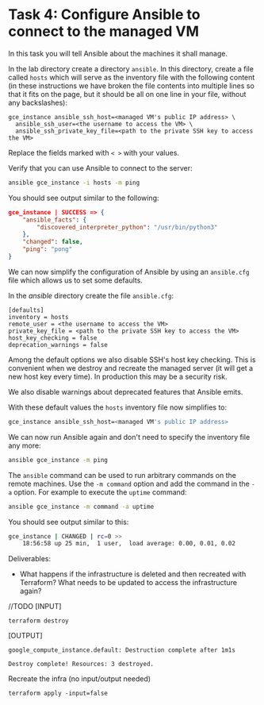 # Task 4: Configure Ansible to connect to the managed VM

In this task you will tell Ansible about the machines it shall manage.

In the lab directory create a directory `ansible`. In this directory, create a file called
`hosts` which will serve as the inventory file with the following content (in these instructions we have broken the file contents into
multiple lines so that it fits on the page, but it should be all on
one line in your file, without any backslashes):

    gce_instance ansible_ssh_host=<managed VM's public IP address> \
      ansible_ssh_user=<the username to access the VM> \
      ansible_ssh_private_key_file=<path to the private SSH key to access the VM>
      
Replace the fields marked with `< >` with your values.

Verify that you can use Ansible to connect to the server:

```bash
ansible gce_instance -i hosts -m ping
```

You should see output similar to the following:

```json
gce_instance | SUCCESS => {
    "ansible_facts": {
        "discovered_interpreter_python": "/usr/bin/python3"
    },
    "changed": false,
    "ping": "pong"
}
```

We can now simplify the configuration of Ansible by using an
`ansible.cfg` file which allows us to set some defaults.

In the _ansible_ directory create the file `ansible.cfg`:

    [defaults]
    inventory = hosts
    remote_user = <the username to access the VM>
    private_key_file = <path to the private SSH key to access the VM>
    host_key_checking = false
    deprecation_warnings = false

Among the default options we also disable SSH's host key
checking. This is convenient when we destroy and recreate the managed
server (it will get a new host key every time). In production this may
be a security risk.

We also disable warnings about deprecated features that Ansible emits.

With these default values the `hosts` inventory file now simplifies to:

```bash
gce_instance ansible_ssh_host=<managed VM's public IP address>
```

We can now run Ansible again and don't need to specify the inventory
file any more:

```bash
ansible gce_instance -m ping
```

The `ansible` command can be used to run arbitrary commands on the
remote machines. Use the `-m command` option and add the command in
the `-a` option. For example to execute the `uptime` command:

```bash
ansible gce_instance -m command -a uptime
```

You should see output similar to this:

```bash
gce_instance | CHANGED | rc=0 >>
    18:56:58 up 25 min,  1 user,  load average: 0.00, 0.01, 0.02
```

Deliverables:

- What happens if the infrastructure is deleted and then recreated with Terraform? What needs to be updated to access the infrastructure again?

//TODO
[INPUT]
```
terraform destroy
```

[OUTPUT]
```
google_compute_instance.default: Destruction complete after 1m1s

Destroy complete! Resources: 3 destroyed.
```

Recreate the infra (no input/output needed)

```
terraform apply -input=false
```